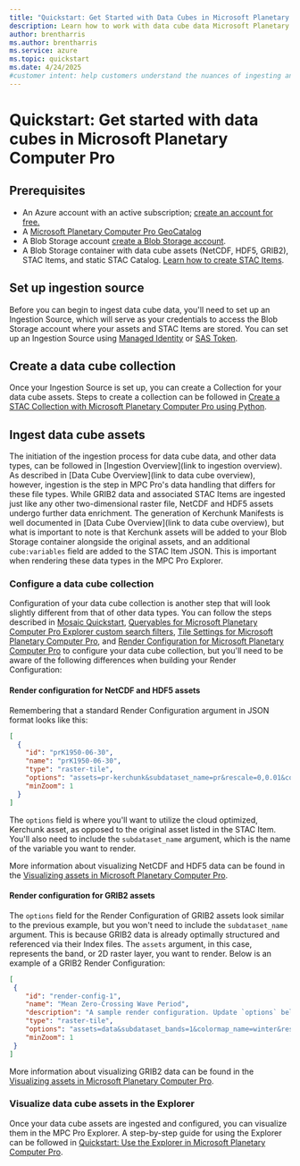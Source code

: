 ```yaml
---
title: "Quickstart: Get Started with Data Cubes in Microsoft Planetary Computer Pro"
description: Learn how to work with data cube data Microsoft Planetary Computer Pro.
author: brentharris
ms.author: brentharris
ms.service: azure
ms.topic: quickstart
ms.date: 4/24/2025
#customer intent: help customers understand the nuances of ingesting and rendering data cube assets in Microsoft Planetary Computer Pro. 
---
```


# Quickstart: Get started with data cubes in Microsoft Planetary Computer Pro

## Prerequisites

* An Azure account with an active subscription; [create an account for free.](https://azure.microsoft.com/free/?ref=microsoft.com&utm_source=microsoft.com&utm_medium=docs&utm_campaign=visualstudio)
* A [Microsoft Planetary Computer Pro GeoCatalog](deploy-geocatalog-resource.md)
* A Blob Storage account [create a Blob Storage account](/azure/storage/common/storage-account-create?tabs=azure-portal).
* A Blob Storage container with data cube assets (NetCDF, HDF5, GRIB2), STAC Items, and static STAC Catalog. [Learn how to create STAC Items](create-stac-item.md).

## Set up ingestion source

Before you can begin to ingest data cube data, you'll need to set up an Ingestion Source, which will serve as your credentials to access the Blob Storage account where your assets and STAC Items are stored. You can set up an Ingestion Source using [Managed Identity](setup-ingestion-credentials-managed-identity.md) or [SAS Token](setup-ingestion-credentials-sas-tokens.md).

## Create a data cube collection

Once your Ingestion Source is set up, you can create a Collection for your data cube assets. Steps to create a collection can be followed in [Create a STAC Collection with Microsoft Planetary Computer Pro using Python](create-stac-collection.md).

## Ingest data cube assets

The initiation of the ingestion process for data cube data, and other data types, can be followed in [Ingestion Overview](link to ingestion overview). As described in [Data Cube Overview](link to data cube overview), however, ingestion is the step in MPC Pro's data handling that differs for these file types. While GRIB2 data and associated STAC Items are ingested just like any other two-dimensional raster file, NetCDF and HDF5 assets undergo further data enrichment. The generation of Kerchunk Manifests is well documented in [Data Cube Overview](link to data cube overview), but what is important to note is that Kerchunk assets will be added to your Blob Storage container alongside the original assets, and an additional `cube:variables` field are added to the STAC Item JSON. This is important when rendering these data types in the MPC Pro Explorer.

### Configure a data cube collection

Configuration of your data cube collection is another step that will look slightly different from that of other data types. You can follow the steps described in [Mosaic Quickstart](mosaic-configurations-for-collections.md), [Queryables for Microsoft Planetary Computer Pro Explorer custom search filters](queryables-for-explorer-custom-search-filter.md), [Tile Settings for Microsoft Planetary Computer Pro](tile-settings.md), and [Render Configuration for Microsoft Planetary Computer Pro](render-configuration.md) to configure your data cube collection, but you'll need to be aware of the following differences when building your Render Configuration:

#### Render configuration for NetCDF and HDF5 assets

Remembering that a standard Render Configuration argument in JSON format looks like this:

```json
[
  {
    "id": "prK1950-06-30",
    "name": "prK1950-06-30",
    "type": "raster-tile",
    "options": "assets=pr-kerchunk&subdataset_name=pr&rescale=0,0.01&colormap_name=viridis&datetime=1950-06-30",
    "minZoom": 1
  }
]
```

The `options` field is where you'll want to utilize the cloud optimized, Kerchunk asset, as opposed to the original asset listed in the STAC Item. You'll also need to include the `subdataset_name` argument, which is the name of the variable you want to render.

More information about visualizing NetCDF and HDF5 data can be found in the [Visualizing assets in Microsoft Planetary Computer Pro](visualize-assets.md).

#### Render configuration for GRIB2 assets

The `options` field for the Render Configuration of GRIB2 assets look similar to the previous example, but you won't need to include the `subdataset_name` argument. This is because GRIB2 data is already optimally structured and referenced via their Index files. The `assets` argument, in this case, represents the band, or 2D raster layer, you want to render. Below is an example of a GRIB2 Render Configuration:

```json
[ 
 {
    "id": "render-config-1",
    "name": "Mean Zero-Crossing Wave Period",
    "description": "A sample render configuration. Update `options` below.",
    "type": "raster-tile",
    "options": "assets=data&subdataset_bands=1&colormap_name=winter&rescale=0,10",
    "minZoom": 1
 }
]
```

More information about visualizing GRIB2 data can be found in the [Visualizing assets in Microsoft Planetary Computer Pro](visualize-assets.md).

### Visualize data cube assets in the Explorer

Once your data cube assets are ingested and configured, you can visualize them in the MPC Pro Explorer. A step-by-step guide for using the Explorer can be followed in [Quickstart: Use the Explorer in Microsoft Planetary Computer Pro](use-explorer.md).

